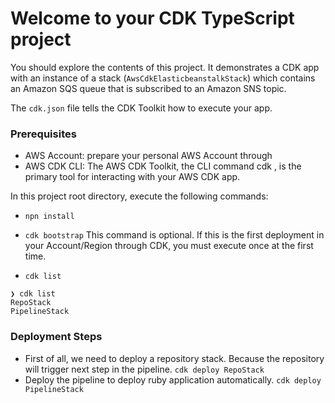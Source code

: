 # Welcome to your CDK TypeScript project

You should explore the contents of this project. It demonstrates a CDK app with an instance of a stack (`AwsCdkElasticbeanstalkStack`)
which contains an Amazon SQS queue that is subscribed to an Amazon SNS topic.

The `cdk.json` file tells the CDK Toolkit how to execute your app.

### Prerequisites
- AWS Account: prepare your personal AWS Account through
- AWS CDK CLI: The AWS CDK Toolkit, the CLI command cdk , is the primary tool for interacting with your AWS CDK app.

In this project root directory, execute the following commands:

* `npn install`
* `cdk bootstrap` 
This command is optional. If this is the first deployment in your Account/Region through CDK, you must execute once at the first time.

* `cdk list`
```
❯ cdk list
RepoStack
PipelineStack
```

### Deployment Steps
* First of all, we need to deploy a repository stack. Because the repository will trigger next step in the pipeline.
`cdk deploy RepoStack`
* Deploy the pipeline to deploy ruby application automatically.
`cdk deploy PipelineStack`